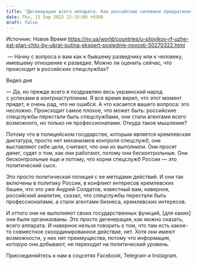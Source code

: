 ```yaml
---
title: "Дегенерация всего аппарата. Как российские силовики превратились в «мозги» современной России — отвечает эксперт"
date: Thu, 15 Sep 2022 22:35:00 +0300
draft: false
---
```

Источник: Новое Время https://nv.ua/world/countries/u-silovikov-rf-uzhe-est-plan-chto-by-ubrat-putina-ekspert-poslednie-novosti-50270322.html


 — Начну с вопроса к вам как к бывшему разведчику или к человеку, имевшему отношение к разведке. Можно ли оценить сейчас, что происходит в российских спецслужбах?

 Видео дня   

— Да, но прежде всего я поздравляю весь украинский народ с успехами в контрнаступлении. Я все время верил, что этот момент придет, я очень рад, что не ошибся. А что касается вашего вопроса: это несложно. Происходит самое плохое, что может быть: российские спецслужбы перестали быть спецслужбами, они стали агентами всего возможного, но только не профессионалами. Откуда такое мышление?

Потому что в полицейском государстве, которым является кремлевская диктатура, просто нет механизмов контроля спецслужб, они выставляют себе цели, считают, что они их выполнили. Они просят денег, судят о том, как они работают, потому они бесконтрольные. Они бесконтрольные еще и потому, что корни спецслужб России — это политический сыск.

Это просто политическая полиция с ее методами действий. И они так включены в политику России, в конфликт интересов кремлевских башен, что это уже Андрей Солдатов, известный вам, наверное, российский аналитик, сказал, что спецслужбы перестали быть профессионалами, а стали агентами бизнеса, кремлевских интересов.

И оттого они не выполняют своих государственных функций, [для каких] они были организованы. Это просто дегенерация, как можно сказать, всего аппарата. И наверное нельзя говорить о том, что там есть какое-то совместное скоординированное действие, нет. Хотя они имеют возможности, у них нет преимущества, потому что информация, которую они добывают, не переходит на политический уровень.

Присоединяйтесь к нам в соцсетях Facebook, Telegram и Instagram.
